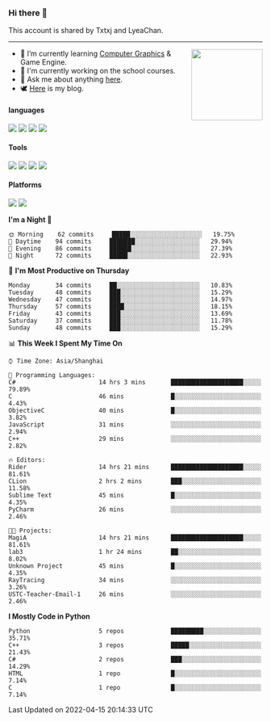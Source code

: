 ### Hi there 👋

This account is shared by Txtxj and LyeaChan.

---

<img align="right" height="141" src="https://github-readme-stats.vercel.app/api?username=txtxj&theme=tokyonight&show_icons=true&count_private=true">

- 🌱 I’m currently learning [Computer Graphics](https://github.com/txtxj/GAMES101) & Game Engine.
- 🐶 I'm currently working on the school courses.
- 💬 Ask me about anything [here](https://github.com/txtxj/txtxj/issues).
- 🕊️ [Here](https://txtxj.top) is my blog.

#### languages

![](https://img.shields.io/badge/C++-00599C?logo=cplusplus&logoColor=fff)
![](https://img.shields.io/badge/Python-3e74a2?logo=python&logoColor=fff)
![](https://img.shields.io/badge/C%23-239120?logo=csharp&logoColor=fff)
![](https://img.shields.io/badge/C-A8B9CC?logo=c&logoColor=555)


#### Tools

![](https://img.shields.io/badge/JetBrains-000000?logo=jetbrains&logoColor=fff)
![](https://img.shields.io/badge/SublimeText_3-FF9800?logo=sublimetext&logoColor=fff)
![](https://img.shields.io/badge/UE_4-0E1128?logo=unrealengine&logoColor=fff)
![](https://img.shields.io/badge/unity-FFFFFF?logo=unity&logoColor=000)

#### Platforms

![](https://img.shields.io/badge/Ubuntu_20.04-E95420?logo=ubuntu&logoColor=fff)
![](https://img.shields.io/badge/Windows_10-0078D6?logo=windows&logoColor=fff)


<!--START_SECTION:waka-->
**I'm a Night 🦉** 

```text
🌞 Morning    62 commits     █████░░░░░░░░░░░░░░░░░░░░   19.75% 
🌆 Daytime    94 commits     ███████░░░░░░░░░░░░░░░░░░   29.94% 
🌃 Evening    86 commits     ██████░░░░░░░░░░░░░░░░░░░   27.39% 
🌙 Night      72 commits     █████░░░░░░░░░░░░░░░░░░░░   22.93%

```
📅 **I'm Most Productive on Thursday** 

```text
Monday       34 commits     ██░░░░░░░░░░░░░░░░░░░░░░░   10.83% 
Tuesday      48 commits     ███░░░░░░░░░░░░░░░░░░░░░░   15.29% 
Wednesday    47 commits     ███░░░░░░░░░░░░░░░░░░░░░░   14.97% 
Thursday     57 commits     ████░░░░░░░░░░░░░░░░░░░░░   18.15% 
Friday       43 commits     ███░░░░░░░░░░░░░░░░░░░░░░   13.69% 
Saturday     37 commits     ███░░░░░░░░░░░░░░░░░░░░░░   11.78% 
Sunday       48 commits     ███░░░░░░░░░░░░░░░░░░░░░░   15.29%

```


📊 **This Week I Spent My Time On** 

```text
⌚︎ Time Zone: Asia/Shanghai

💬 Programming Languages: 
C#                       14 hrs 3 mins       ████████████████████░░░░░   79.89% 
C                        46 mins             █░░░░░░░░░░░░░░░░░░░░░░░░   4.43% 
ObjectiveC               40 mins             █░░░░░░░░░░░░░░░░░░░░░░░░   3.82% 
JavaScript               31 mins             ░░░░░░░░░░░░░░░░░░░░░░░░░   2.94% 
C++                      29 mins             ░░░░░░░░░░░░░░░░░░░░░░░░░   2.82%

🔥 Editors: 
Rider                    14 hrs 21 mins      ████████████████████░░░░░   81.61% 
CLion                    2 hrs 2 mins        ███░░░░░░░░░░░░░░░░░░░░░░   11.58% 
Sublime Text             45 mins             █░░░░░░░░░░░░░░░░░░░░░░░░   4.35% 
PyCharm                  26 mins             ░░░░░░░░░░░░░░░░░░░░░░░░░   2.46%

🐱‍💻 Projects: 
MagiA                    14 hrs 21 mins      ████████████████████░░░░░   81.61% 
lab3                     1 hr 24 mins        ██░░░░░░░░░░░░░░░░░░░░░░░   8.02% 
Unknown Project          45 mins             █░░░░░░░░░░░░░░░░░░░░░░░░   4.35% 
RayTracing               34 mins             ░░░░░░░░░░░░░░░░░░░░░░░░░   3.26% 
USTC-Teacher-Email-1     26 mins             ░░░░░░░░░░░░░░░░░░░░░░░░░   2.46%

```

**I Mostly Code in Python** 

```text
Python                   5 repos             █████████░░░░░░░░░░░░░░░░   35.71% 
C++                      3 repos             █████░░░░░░░░░░░░░░░░░░░░   21.43% 
C#                       2 repos             ███░░░░░░░░░░░░░░░░░░░░░░   14.29% 
HTML                     1 repo              █░░░░░░░░░░░░░░░░░░░░░░░░   7.14% 
C                        1 repo              █░░░░░░░░░░░░░░░░░░░░░░░░   7.14%

```



 Last Updated on 2022-04-15 20:14:33 UTC
<!--END_SECTION:waka-->
